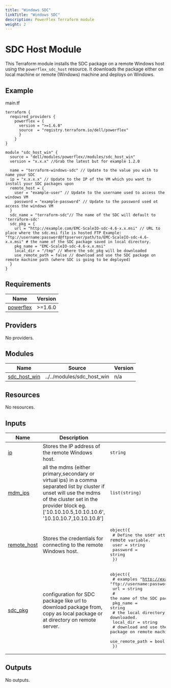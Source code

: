 ```yaml
---
title: "Windows SDC"
linkTitle: "Windows SDC"
description: PowerFlex Terraform module
weight: 2
---
```

<!--
Copyright (c) 2024 Dell Inc., or its subsidiaries. All Rights Reserved.

Licensed under the Mozilla Public License Version 2.0 (the "License");
you may not use this file except in compliance with the License.
You may obtain a copy of the License at

    http://mozilla.org/MPL/2.0/


Unless required by applicable law or agreed to in writing, software
distributed under the License is distributed on an "AS IS" BASIS,
WITHOUT WARRANTIES OR CONDITIONS OF ANY KIND, either express or implied.
See the License for the specific language governing permissions and
limitations under the License.
-->

# SDC Host Module

This Terraform module installs the SDC package on a remote Windows host using the `powerflex_sdc_host` resource.
It downloads the package either on local machine or remote (Windows) machine and deploys on Windows.

## Example

main.tf
```hcl
terraform {
  required_providers {
    powerflex = {
      version = ">=1.6.0"
      source  = "registry.terraform.io/dell/powerflex"
      }
    }
}

module "sdc_host_win" {
  source = "dell/modules/powerflex//modules/sdc_host_win"
  version = "x.x.x" //Grab the latest but for example 1.2.0
  
  name = "terraform-windows-sdc" // Update to the value you wish to name your SDC
  ip = "x.x.x.x" // Update to the IP of the VM which you want to install your SDC packages upon 
  remote_host = {
    user = "example-user" // Update to the username used to access the windows VM
    password = "example-password" // Update to the password used ot access the windows VM 
  }
  sdc_name = "terraform-sdc"// The name of the SDC will default to 'terraform-sdc'
  sdc_pkg = {
    url = "http://example.com/EMC-ScaleIO-sdc-4.6-x.x.msi" // URL to place where the sdc.msi file is hosted FTP Example: "ftp://username:password@ftpserver/path/to/EMC-ScaleIO-sdc-4.6-x.x.msi" # the name of the SDC package saved in local directory.
    pkg_name = "EMC-ScaleIO-sdc-4.6-x.x.msi" 
    local_dir = "/tmp" // Where the sdc_pkg will be downloaded
    use_remote_path = false // download and use the SDC package on remote machine path (where SDC is going to be deployed)
  }
}
```

<!-- BEGIN_TF_DOCS -->
## Requirements

| Name | Version |
|------|---------|
| <a name="requirement_powerflex"></a> [powerflex](#requirement\_powerflex) | >=1.6.0 |

## Providers

No providers.

## Modules

| Name | Source | Version |
|------|--------|---------|
| <a name="module_sdc_host_win"></a> [sdc\_host\_win](#module\_sdc\_host\_win) | ../../modules/sdc_host_win | n/a |

## Resources

No resources.

## Inputs

| Name | Description | Type | Default | Required |
|------|-------------|------|---------|:--------:|
| <a name="input_ip"></a> [ip](#input\_ip) | Stores the IP address of the remote Windows host. | `string` | n/a | yes |
| <a name="input_mdm_ips"></a> [mdm\_ips](#input\_mdm\_ips) | all the mdms (either primary,secondary or virtual ips) in a comma separated list by cluster if unset will use the mdms of the cluster set in the provider block eg. ['10.10.10.5,10.10.10.6', '10.10.10.7,10.10.10.8'] | `list(string)` | `[]` | no |
| <a name="input_remote_host"></a> [remote\_host](#input\_remote\_host) | Stores the credentials for connecting to the remote Windows host. | <pre>object({<br>    # Define the `user` attribute of the `remote` variable.<br>    user = string<br>    password = string<br>  })</pre> | n/a | yes |
| <a name="input_sdc_pkg"></a> [sdc\_pkg](#input\_sdc\_pkg) | configuration for SDC package like url to download package from, copy as local package or at directory on remote server. | <pre>object({<br>    # examples "http://example.com/EMC-ScaleIO-sdc-3.6-700.103.msi", "ftp://username:password@ftpserver/path/to/file"<br>    url = string<br>    # the name of the SDC package saved in local directory.<br>    pkg_name = string<br>    # the local directory where the SDC package will be downloaded.<br>    local_dir = string<br>    # download and use the SDC package on remote machine path (where SDC is going to be deployed)<br>    use_remote_path = bool<br>  })</pre> | n/a | yes |

## Outputs

No outputs.
<!-- END_TF_DOCS -->
